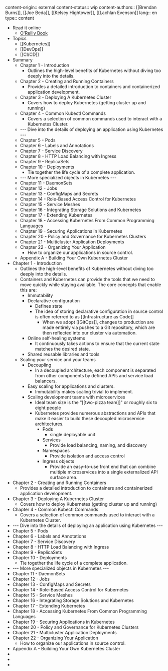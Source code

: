 content-origin:: external
content-status:: wip
content-authors:: [[Brendan Burns]], [[Joe Beda]], [[Kelsey Hightower]], [[Lachlan Evenson]]
lang:: en
type:: content

- Read it online
  - [O'Reilly Book](https://learning.oreilly.com/library/view/kubernetes-up-and/9781098110192/)
- Topics
  - [[Kubernetes]]
  - [[DevOps]]
  - [[CI/CD]]
- Summary
  - Chapter 1 - Introduction
    - Outlines the high-level benefits of Kubernetes without diving too deeply into the details.
  - Chapter 2 - Creating and Running Containers
    - Provides a detailed introduction to containers and containerized application development.
  - Chapter 3 - Deploying A Kubernetes Cluster
    - Covers how to deploy Kubernetes (getting cluster up and running)
  - Chapter 4 - Common Kubectl Commands
    - Covers a selection of common commands used to interact with a Kubernetes Cluster.
  - --- Dive into the details of deploying an application using Kubernetes ---
  - Chapter 5 - Pods
  - Chapter 6 - Labels and Annotations
  - Chapter 7 - Service Discovery
  - Chapter 8 - HTTP Load Balancing with Ingress
  - Chapter 9 - ReplicaSets
  - Chapter 10 - Deployments
    - Tie together the life cycle of a complete application.
  - --- More specialized objects in Kubernetes ---
  - Chapter 11 - DaemonSets
  - Chapter 12 - Jobs
  - Chapter 13 - ConfigMaps and Secrets
  - Chapter 14 - Role-Based Access Control for Kubernetes
  - Chapter 15 - Service Meshes
  - Chapter 16 - Integrating Storage Solutions and Kubernetes
  - Chapter 17 - Extending Kubernetes
  - Chapter 18 - Accessing Kubernetes From Common Programming Languages
  - Chapter 19 - Securing Applications in Kubernetes
  - Chapter 20 - Policy and Governance for Kubernetes Clusters
  - Chapter 21 - Multicluster Application Deployments
  - Chapter 22 - Organizing Your Application
    - How to organize our applications in source control.
  - Appendix A - Building Your Own Kubernetes Cluster
- Chapter 1 - Introduction
  - Outlines the high-level benefits of Kubernetes without diving too deeply into the details.
  - Containers and Kubernetes can provide the tools that we need to move quickly while staying available. The core concepts that enable this are:
    - Immutability
    - Declarative configuration
      - Defines state
      - The idea of storing declarative configuration in source control is often referred to as [[Infrastructure as Code]]
        - When we adopt [[GitOps]], changes to production are made entirely via pushes to a Git repository, which are then reflected into our cluster via automation.
    - Online self-healing systems
      - It continuously takes actions to ensure that the current state matches the desired state.
    - Shared reusable libraries and tools
  - Scaling your service and your teams
    - Decoupling
      - In a decoupled architecture, each component is separated from other components by defined APIs and service load balancers.
    - Easy scaling for applications and clusters.
      - Immutability makes scaling trivial to implement.
    - Scaling development teams with microservices
      - Ideal team size is the "[[two-pizza team]]" or roughly six to eight people
      - Kubernetes provides numerous abstractions and APIs that make it easier to build these decoupled microservice architectures.
        - Pods
          - single deployable unit
        - Services
          - Provide load balancing, naming, and discovery
        - Namespaces
          - Provide isolation and access control
        - Ingress objects
          - Provide an easy-to-use front end that can combine multiple microservices into a single externalized API surface area.
- Chapter 2 - Creating and Running Containers
  - Provides a detailed introduction to containers and containerized application development.
- Chapter 3 - Deploying A Kubernetes Cluster
  - Covers how to deploy Kubernetes (getting cluster up and running)
- Chapter 4 - Common Kubectl Commands
  - Covers a selection of common commands used to interact with a Kubernetes Cluster.
- --- Dive into the details of deploying an application using Kubernetes ---
- Chapter 5 - Pods
- Chapter 6 - Labels and Annotations
- Chapter 7 - Service Discovery
- Chapter 8 - HTTP Load Balancing with Ingress
- Chapter 9 - ReplicaSets
- Chapter 10 - Deployments
  - Tie together the life cycle of a complete application.
- --- More specialized objects in Kubernetes ---
- Chapter 11 - DaemonSets
- Chapter 12 - Jobs
- Chapter 13 - ConfigMaps and Secrets
- Chapter 14 - Role-Based Access Control for Kubernetes
- Chapter 15 - Service Meshes
- Chapter 16 - Integrating Storage Solutions and Kubernetes
- Chapter 17 - Extending Kubernetes
- Chapter 18 - Accessing Kubernetes From Common Programming Languages
- Chapter 19 - Securing Applications in Kubernetes
- Chapter 20 - Policy and Governance for Kubernetes Clusters
- Chapter 21 - Multicluster Application Deployments
- Chapter 22 - Organizing Your Application
  - How to organize our applications in source control.
- Appendix A - Building Your Own Kubernetes Cluster
-
-
-
